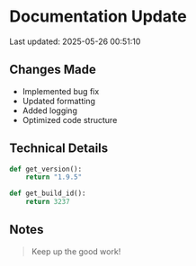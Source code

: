 # Documentation Update

Last updated: 2025-05-26 00:51:10

## Changes Made
- Implemented bug fix
- Updated formatting
- Added logging
- Optimized code structure

## Technical Details
```python
def get_version():
    return "1.9.5"

def get_build_id():
    return 3237
```

## Notes
> Keep up the good work!

